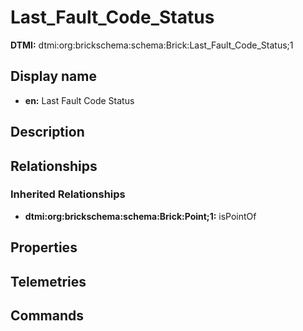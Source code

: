# Last_Fault_Code_Status
**DTMI:** dtmi:org:brickschema:schema:Brick:Last_Fault_Code_Status;1
## Display name
- **en:** Last Fault Code Status
## Description
## Relationships
### Inherited Relationships
* **dtmi:org:brickschema:schema:Brick:Point;1:** isPointOf
## Properties
## Telemetries
## Commands
